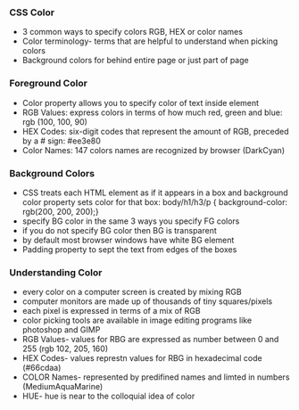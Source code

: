### CSS Color 
* 3 common ways to specify colors RGB, HEX or color names
* Color terminology- terms that are helpful to understand when picking colors 
* Background colors for behind entire page or just part of page

### Foreground Color 
* Color property allows you to specify color of text inside element
* RGB Values: express colors in terms of how much red, green and blue: rgb (100, 100, 90)
* HEX Codes: six-digit codes that represent the amount of RGB, preceded by a # sign: #ee3e80
* Color Names: 147 colors names are recognized by browser (DarkCyan)

### Background Colors 
* CSS treats each HTML element as if it appears in a box and background color property sets color for that box: body/h1/h3/p { background-color: rgb(200, 200, 200);}
* specify BG color in the same 3 ways you specify FG colors
* if you do not specify BG color then BG is transparent
* by default most browser windows have white BG <body> element 
* Padding property to sept the text from edges of the boxes 

### Understanding Color 
* every color on a computer screen is created by mixing RGB
* computer monitors are made up of thousands of tiny squares/pixels
* each pixel is expressed in terms of a mix of RGB
* color picking tools are available in image editing programs like photoshop and GIMP
* RGB Values- values for RBG are expressed as number between 0 and 255 (rgb 102, 205, 160)
* HEX Codes- values represtn values for RBG in hexadecimal code (#66cdaa)
* COLOR Names- represented by predifined names and limted in numbers (MediumAquaMarine)
* HUE- hue is near to the colloquial idea of color